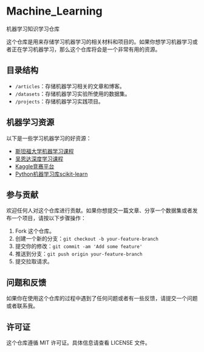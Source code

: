 # Machine_Learning
机器学习知识学习仓库

这个仓库是用来存储学习机器学习的相关材料和项目的。如果你想学习机器学习或者正在学习机器学习，那么这个仓库将会是一个非常有用的资源。

## 目录结构

- `/articles`：存储机器学习相关的文章和博客。
- `/datasets`：存储机器学习实验所使用的数据集。
- `/projects`：存储机器学习实践项目。

## 机器学习资源

以下是一些学习机器学习的好资源：

- [斯坦福大学机器学习课程](https://www.coursera.org/learn/machine-learning)
- [吴恩达深度学习课程](https://www.coursera.org/specializations/deep-learning)
- [Kaggle竞赛平台](https://www.kaggle.com/)
- [Python机器学习库scikit-learn](https://scikit-learn.org/stable/)

## 参与贡献

欢迎任何人对这个仓库进行贡献。如果你想提交一篇文章、分享一个数据集或者发布一个项目，请按以下步骤操作：

1. Fork 这个仓库。
2. 创建一个新的分支：`git checkout -b your-feature-branch`
3. 提交你的修改：`git commit -am 'Add some feature'`
4. 推送到分支：`git push origin your-feature-branch`
5. 提交拉取请求。

## 问题和反馈

如果你在使用这个仓库的过程中遇到了任何问题或者有一些反馈，请提交一个问题或者联系我。

## 许可证

这个仓库遵循 MIT 许可证。具体信息请查看 LICENSE 文件。
